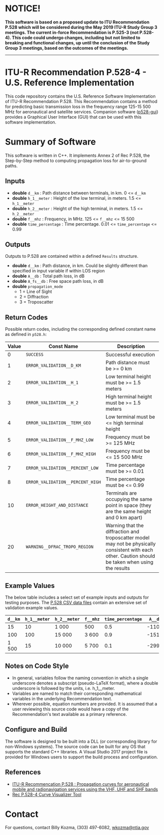 # NOTICE!
**This software is based on a proposed update to ITU Recommendation P.528 which will be considered during the May 2019 ITU-R Study Group 3 meetings.  The current in-force Recommendation is P.525-3 (not P.528-4).  This code could undergo changes, including but not limited to breaking and functional changes, up until the conclusion of the Study Group 3 meetings, based on the outcomes of the meetings.**

---

# ITU-R Recommendation P.528-4 - U.S. Reference Implementation  #

This code repository contains the U.S. Reference Software Implementation of ITU-R Recommendation P.528. This Recommendation contains a method for predicting basic transmission loss in the frequency range 125-15 500 MHz for aeronautical and satellite services. Companion software ([p528-gui](https://github.com/NTIA/p528-gui)) provides a Graphical User Interface (GUI) that can be used with this software implementation.

# Summary of Software #

This software is written in C++.  It implements Annex 2 of Rec P.528, the Step-by-Step method to computing propagation loss for air-to-ground paths.  

## Inputs ##

 * __double__ `d__km` : Path distance between terminals, in km.  0 <= `d__km`
 * __double__ `h_1__meter` : Height of the low terminal, in meters. 1.5 <= `h_1__meter`
 * __double__ `h_2__meter` : Height of the high terminal, in meters.  1.5 <= `h_2__meter`
 * __double__ `f__mhz` : Frequency, in MHz.  125 <= `f__mhz` <= 15 500
 * __double__ `time_percentage` : Time percentage.  0.01 <= `time_percentage` <= 0.99
 
## Outputs ##

Outputs to P.528 are contained within a defined `Results` structure.

 * __double__ `d__km` : Path distance, in km.  Could be slightly different than specified in input variable if within LOS region
 * __double__ `A__db` : Total path loss, in dB
 * __double__ `A_fs__db` : Free space path loss, in dB
 * __double__ `propagation_mode`
   * 1 = Line of Sight
   * 2 = Diffraction
   * 3 = Troposcatter

## Return Codes ##

Possible return codes, including the corresponding defined constant name as defined in `p528.h`:

| Value | Const Name                       | Description  |
| ------|----------------------------------|-------------|
|     0 | `SUCCESS`                        | Successful execution |
|     1 | `ERROR_VALIDATION__D_KM`         | Path distance must be >= 0 km |
|     2 | `ERROR_VALIDATION__H_1`          | Low terminal height must be >= 1.5 meters |
|     3 | `ERROR_VALIDATION__H_2`          | High terminal height must be >= 1.5 meters |
|     4 | `ERROR_VALIDATION__TERM_GEO`     | Low terminal must be <= high terminal height |
|     5 | `ERROR_VALIDATION__F_MHZ_LOW`    | Frequency must be >= 125 MHz |
|     6 | `ERROR_VALIDATION__F_MHZ_HIGH`   | Frequency must be <= 15 500 MHz |
|     7 | `ERROR_VALIDATION__PERCENT_LOW`  | Time percentage must be >= 0.01 |
|     8 | `ERROR_VALIDATION__PERCENT_HIGH` | Time percentage must be <= 0.99 |
|    10 | `ERROR_HEIGHT_AND_DISTANCE`      | Terminals are occupying the same point in space (they are the same height and 0 km apart) |
|    20	| `WARNING__DFRAC_TROPO_REGION`    |	Warning that the diffraction and troposcatter model may not be physically consistent with each other. Caution should be taken when using the results |

## Example Values ##

The below table includes a select set of example inputs and outputs for testing purposes. The [P.528 CSV data files](https://www.itu.int/rec/R-REC-P.528/en) contain an extensive set of validation example values.

| `d__km` | `h_1__meter` | `h_2__meter` | `f__mhz` | `time_percentage` | `A__db` |
| --------|--------------|--------------|----------|-------------------|---------|
|      15 |           10 |        1 000 |      500 |               0.5 |  -110.0 |
|     100 |          100 |       15 000 |    3 600 |               0.9 |  -151.2 |
|   1 500 |           15 |       10 000 |    5 700 |               0.1 |  -299.5 |

## Notes on Code Style ##

 * In general, variables follow the naming convention in which a single underscore denotes a subscript (pseudo-LaTeX format), where a double underscore is followed by the units, i.e. h_1__meter.
 * Variables are named to match their corresponding mathematical variables in the underlying Recommendation text.
 * Wherever possible, equation numbers are provided.  It is assumed that a user reviewing this source code would have a copy of the Recommendation's text available as a primary reference.

## Configure and Build ##

The software is designed to be built into a DLL (or corresponding library for non-Windows systems).  The source code can be built for any OS that supports the standard C++ libraries.  A Visual Studio 2017 project file is provided for Windows users to support the build process and configuration.

## References ##

 * [ITU-R Recommencation P.528 : Propagation curves for aeronautical mobile and radionavigation services using the VHF, UHF and SHF bands](https://www.itu.int/rec/R-REC-P.528/en)
 * [Rec P.528-4 Curve Visualizer Tool](https://github.com/NTIA/p528-gui)

# Contact #

For questions, contact Billy Kozma, (303) 497-6082, wkozma@ntia.gov
